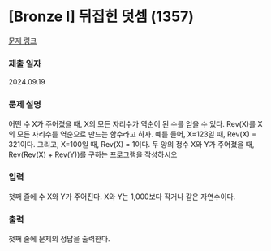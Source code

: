 # [Bronze I] 뒤집힌 덧셈 (1357)

[문제 링크](https://www.acmicpc.net/problem/1357)

### 제출 일자
2024.09.19

### 문제 설명

어떤 수 X가 주어졌을 때, X의 모든 자리수가 역순이 된 수를 얻을 수 있다. Rev(X)를 X의 모든 자리수를 역순으로 만드는 함수라고 하자. 예를 들어, X=123일 때, Rev(X) = 321이다. 그리고, X=100일 때, Rev(X) = 1이다.
두 양의 정수 X와 Y가 주어졌을 때, Rev(Rev(X) + Rev(Y))를 구하는 프로그램을 작성하시오

### 입력

첫째 줄에 수 X와 Y가 주어진다. X와 Y는 1,000보다 작거나 같은 자연수이다.

### 출력

첫째 줄에 문제의 정답을 출력한다.